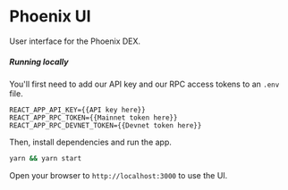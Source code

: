 # Phoenix UI

User interface for the Phoenix DEX.

##### Running locally
You'll first need to add our API key and our RPC access tokens to an `.env` file.
```
REACT_APP_API_KEY={{API key here}}
REACT_APP_RPC_TOKEN={{Mainnet token here}}
REACT_APP_RPC_DEVNET_TOKEN={{Devnet token here}}
```
Then, install dependencies and run the app.
```sh
yarn && yarn start
```

Open your browser to `http://localhost:3000` to use the UI.
